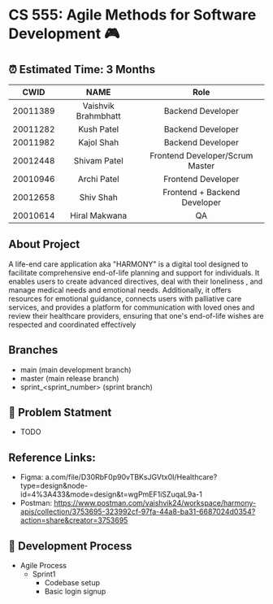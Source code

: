 # CS 555: Agile Methods for Software Development 🎮 

##  ⏰ Estimated Time: 3 Months

| CWID |                 NAME                  | Role |
|-------|:-------------------------------------:| :------: |
| 20011389     |    Vaishvik Brahmbhatt    | Backend Developer |
| 20011282     |    Kush Patel    | Backend Developer |
| 20011982     |       Kajol Shah       | Backend Developer | 
| 20012448    |       Shivam Patel       | Frontend Developer/Scrum Master |
| 20010946    |    Archi Patel    | Frontend Developer | 
| 20012658     |   Shiv Shah  | Frontend + Backend Developer | 
| 20010614    |  Hiral Makwana  | QA |

## About Project

A life-end care application aka "HARMONY" is a digital tool designed to facilitate comprehensive end-of-life planning and support for individuals. It enables users to create advanced directives, deal with their loneliness , and manage medical needs and emotional needs. Additionally, it offers resources for emotional guidance, connects users with palliative care services, and provides a platform for communication with loved ones and review their healthcare providers, ensuring that one's end-of-life wishes are respected and coordinated effectively

## Branches

- main (main development branch)
- master (main release branch)
- sprint_<sprint_number> (sprint branch)

##  🧪 Problem Statment

- TODO

## Reference Links:
- Figma: a.com/file/D30RbF0p90vTBKsJGVtx0I/Healthcare?type=design&node-id=4%3A433&mode=design&t=wgPmEF1iSZuqaL9a-1
- Postman: https://www.postman.com/vaishvik24/workspace/harmony-apis/collection/3753695-323992cf-97fa-44a8-ba31-6687024d0354?action=share&creator=3753695 
## 🐛 Development  Process

- Agile Process
    - Sprint1
        - Codebase setup
        - Basic login signup

<!-- ## 🐛 Bugs/Issues

- TODO

## 💡 Testing

- TODO -->

